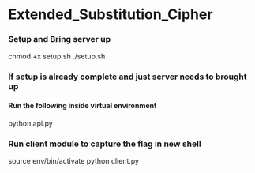 # Extended_Substitution_Cipher

### Setup and Bring server up
chmod +x setup.sh
./setup.sh

### If setup is already complete and just server needs to brought up
#### Run the following inside virtual environment
python api.py

### Run client module to capture the flag in new shell
source env/bin/activate
python client.py
